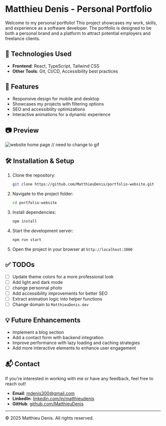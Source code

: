 # Matthieu Denis - Personal Portfolio

Welcome to my personal portfolio! This project showcases my work, skills, and experience as a software developer. The portfolio is designed to be both a personal brand and a platform to attract potential employers and freelance clients.

## 🚀 Technologies Used

- **Frontend**: React, TypeScript, Tailwind CSS
- **Other Tools**: Git, CI/CD, Accessibility best practices

## 📌 Features

<!-- - Dark and light mode toggle -->
- Responsive design for mobile and desktop
- Showcases my projects with filtering options
- SEO and accessibility optimizations
- Interactive animations for a dynamic experience

## 📷 Preview

![website home page](<Screenshot 2025-02-21 at 11.58.26.png>)
// need to change to gif

## 🛠️ Installation & Setup

1. Clone the repository:
   ```sh
   git clone https://github.com/MatthieuDenis/portfolio-website.git
   ```
2. Navigate to the project folder:
   ```sh
   cd portfolio-website
   ```
3. Install dependencies:
   ```sh
   npm install
   ```
4. Start the development server:
   ```sh
   npm run start
   ```
5. Open the project in your browser at `http://localhost:3000`

## ✅ TODOs

- [ ] Update theme colors for a more professional look
- [ ] Add light and dark mode
- [ ] change personnal photo
- [ ] Add accessibility improvements for better SEO
- [ ] Extract animation logic into helper functions
- [ ] Change domain to `MatthieuDenis.dev`

## 💡 Future Enhancements

- Implement a blog section
- Add a contact form with backend integration
- Improve performance with lazy loading and caching strategies
- Add more interactive elements to enhance user engagement

## 📬 Contact

If you're interested in working with me or have any feedback, feel free to reach out!

- **Email**: [mdenis300@gmail.com](mailto:mdenis300@gmail.com)
- **LinkedIn**: [linkedin.com/in/matthieudenis](https://linkedin.com/in/matthieudenis)
- **GitHub**: [github.com/MatthieuDenis](https://github.com/MatthieuDenis)

---

© 2025 Matthieu Denis. All rights reserved.

